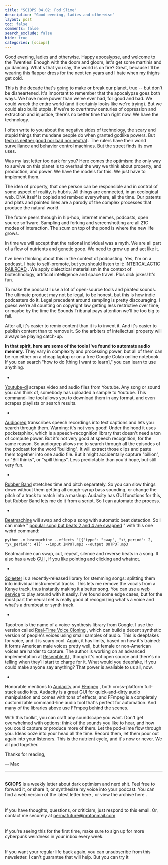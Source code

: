 ```yaml
---
title: "SCIOPS 04.02: Pod Slime"
description: "Good evening, ladies and otherwise"
layout: post
toc: false
comments: false
search_exclude: false
hide: true
categories: [sciops]
---
```






 Good evening, ladies and otherwise. Happy apocalypse, and welcome to the Twenties! Enough with the doom and gloom, let's get some martinis and go dancing. What's that you say, the world is on fire? Great, because I'll be wearing this flapper dress for the next ten years and I hate when my thighs get cold.
 




 This is the decade that's going to make or break our planet, true -- but don't be disheartened. It's important to remember that the apocalypse goes both ways. We have more power than we've ever had, for good and bad. We could wreck the entire world (and it certainly looks like we're trying). But we could also build utopia. If we're to overthrow centuries of oppression and extraction and injustice, there's no better time than right now. We have the technology.
 







 I often write to you about the negative sides of technology, the scary and stupid things that mundane people do when granted godlike powers. But
 [tech is neither good nor bad nor neutral](https://en.wikipedia.org/wiki/Melvin_Kranzberg?oldformat=true) 
 . The rulers have their world surveillance and behavior control machines. But the street finds its own uses.
 







 Was my last letter too dark for you? Here comes the optimism: the only way to survive on this planet is to overhaul the way we think about property, and production, and power. We have the models for this. We just have to implement them.
 







 The idea of property, that one person can be responsible and in control of some aspect of reality, is hubris. All things are connected, in an ecological web. DNA itself is copied and remixed everywhere, all the time. Our patents and plats and painted lines are a parody of the complex processes that produce the natural world.
 







 The future peers through in hip-hop, internet memes, podcasts, open source software. Sampling and forking and screenshotting are all 21C modes of interaction. The scum on top of the pond is where the new life grows.
 







 In time we will accept that the rational individual was a myth. We are all part of a flow of nutrients and genetic goop. We need to grow up and act like it.
 







 I've been thinking about this in the context of podcasting. Yes, I'm on a podcast. I hate to self-promote, but you should listen to it:
 [INTERGALACTIC RAILROAD](http://biocosm.xyz) 
 . We apply dialectical materialism in the context of biotechnology, artificial intelligence and space travel. Plus dick jokes! It's fun.
 







 To make the podcast I use a lot of open-source tools and pirated sounds. The ultimate product may not be legal, to be honest, but this is how indie podcasters do it. Legal precedent around sampling is pretty discouraging. I guess we're all counting on copyright law getting less restrictive over time; or maybe by the time the Sounds Tribunal pays attention we'll be too big to fail.
 







 After all, it's easier to remix content than it is to invent it. And it's easier to publish content than to remove it. So the arbiters of intellectual property will always be playing catch-up.
 







**In that spirit, here are some of the tools I've found to automate audio memery.** 
 They vary in complexity and processing power, but all of them can be run either on a cheap laptop or on a free Google Colab online notebook. If you can search "how to do [thing I want to learn]," you can learn to use anything.
 





* 

[Youtube-dl](https://ytdl-org.github.io/youtube-dl/) 
 scrapes video and audio files from Youtube. Any song or sound you can think of, somebody has uploaded a sample to Youtube. This command-line tool allows you to download them in any format, and even scrapes playlists or search results.
 

* 

[Audiogrep](http://antiboredom.github.io/audiogrep/) 
 transcribes speech recordings into text captions and lets you search through them. Warning: it's not very good! Under the hood it uses pocketsphinx, which is a speech-recognition library that doesn't need a ton of compute power. But it's not very good at speech recognition, for the same reason. So audiogrep allows me to search through all the episodes of the podcast for the word "building". It will extract those clips and paste them together into one audio file. But it might accidentally capture "billion", or "Bill thinks", or "spill things". Less predictable than you'd hope, but still very fun.
 

* 

[Rubber Band](https://breakfastquay.com/rubberband/) 
 stretches time and pitch separately. So you can slow things down without them getting all cough-syrup bass sounding, or change the pitch of a track to match into a mashup. Audacity has GUI functions for this, but Rubber Band lets me do it from a script. So I can automate the process.
 

* 

[Beatmachine](https://github.com/beat-machine) 
 will swap and chop a song with automatic beat detection. So I can make "
 [popular song but beats 2 and 4 are swapped](https://www.youtube.com/watch?v=AL1q-zZWViM) 
 " with this one weird command:
 

  



`python -m beatmachine --effects '[{"type": "swap", "x\_period": 2, "y\_period": 4}]' --input INPUT.mp3 --output OUTPUT.mp3` 


  



 Beatmachine can swap, cut, repeat, silence and reverse beats in a song. It also has a web
 [GUI](https://beatmachine.branchpanic.me/) 
 , if you like pointing and clicking and whatnot.
 

* 

[Spleeter](https://github.com/deezer/spleeter) 
 is a recently-released library for stemming songs: splitting them into individual instrumental tracks. This lets me remove the vocals from a Kanye track, thus instantly making it a better song. You can use a
 [web service](https://thepirat000.github.io/spleeter-api/) 
 to play around with it easily. I've found some edge cases, but for the most part the neural net is really good at recognizing what's a voice and what's a drumbeat or synth track.
 

* 

 Tacotron is the name of a voice-synthesis library from Google. I use the version called
 [Real-Time Voice Cloning](https://github.com/CorentinJ/Real-Time-Voice-Cloning/blob/master/README.md) 
 , which can build a decent synthetic version of people's voices using small samples of audio. This is deepfakes for voice, and it is scary cool. Again, it has limits, based on how it's trained: it forms American male voices pretty well, but female or non-American voices are harder to capture. The author is working on an advanced implementation at
 [Resemble AI](https://www.resemble.ai/) 
 , though it's not open source and there's no telling when they'll start to charge for it. What would you deepfake, if you could make anyone say anything? That power is available to us all, now.
 

* 

 Honorable mentions to
 [Audacity](https://www.audacityteam.org/) 
 and
 [FFmpeg](https://ffmpeg.org/) 
 , both cross-platform full-stack audio kits. Audacity is a great GUI for quick-and-dirty audio manipulation and comes with tons of effects, and FFmpeg is a completely customizable command-line audio tool that's perfect for automation. And many of the libraries above use FFmpeg behind the scenes.
 







 With this toolkit, you can craft any soundscape you want. Don't get overwhelmed with options: think of the sounds you like to hear, and how you could capture or produce more of them. Let the pod-slime flow through you. Ideas ooze into your head all the time. Record them, let them pour out again into your listeners. This is the nutrient cycle, and it's now or never. We all pod together.
 







 Thanks for reading,
 







 -- Max
 






---


###### 
**SCIOPS** 
 is a weekly letter about dark optimism and nerd shit. Feel free to forward it, or share it, or synthesize my voice into your podcast. You can find a web version of the
 latest letter here
 , or view the
 archive here
 .


###### 
 If you have thoughts, questions, or criticism, just respond to this email. Or, contact me securely at
 permafuture@protonmail.com


###### 
 If you're seeing this for the first time, make sure to
 sign up
 for more  cyberpunk weirdness in your inbox every week.


###### 
 If you want your regular life back again, you can unsubscribe from this newsletter. I can't guarantee that will help. But you can try it















